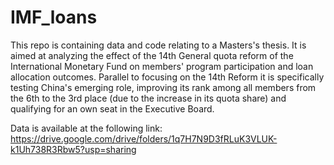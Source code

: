 # IMF_loans
This repo is containing data and code relating to a Masters's thesis. 
It is aimed at analyzing the effect of the 14th General quota reform of the International Monetary Fund on members' program participation and loan allocation outcomes. Parallel to focusing on the 14th Reform it is specifically testing China's emerging role, improving its rank among all members from the 6th to the 3rd place (due to the increase in its quota share) and qualifying for an own seat in the Executive Board. 

Data is available at the following link: https://drive.google.com/drive/folders/1q7H7N9D3fRLuK3VLUK-k1Uh738R3Rbw5?usp=sharing
